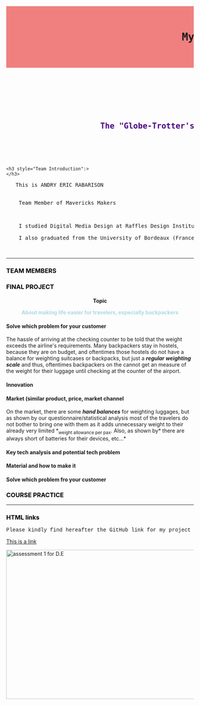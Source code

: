 <html lang="en-US">
<body>

<pre>	<h1 style="background-color:lightcoral";>

   	                		My Project

     	</h1> 

  	<h2 style="color:Indigo";>

					The "Globe-Trotter's" Backpack 

	</h2>
</pre>


	<h3 style="Team Introduction":>
	</h3>

<p title="Team 4">

<pre>	This is ANDRY ERIC RABARISON<br>

	Team Member of Mavericks Makers 
</p>

	I studied Digital Media Design at Raffles Design Institute in Guangzhou (China)

	I also graduated from the University of Bordeaux (France)  


</pre>




<hr> 

<h3 style="color:black;">TEAM MEMBERS</h3>


<h3 style="color:black;">FINAL PROJECT</h3>


<h4 style="text-align:center;">Topic

<p style="color:LightBlue;">About making life easier for travelers, especially backpackers</p>
</h4>

<h4>Solve which problem for your customer</h4>

<p style font-size:110%;>
The hassle of arriving at the checking counter to be told that the weight exceeds the airline's requirements. Many backpackers stay in hostels, because they are on budget, and oftentimes those hostels do not have a balance for weighting suitcases or backpacks, but just a <b><em>regular weighting scale</em></b> and thus, oftentimes backpackers on the cannot get an measure of the weight for their luggage until checking at the counter of the airport.
</p>

<h4>Innovation</h4>

<h4>Market (similar product, price, market channel</h4>

<p style="font-size:100%;">On the market, there are some <b><em>hand balances</em></b> for weighting luggages, but as shown by our questionnaire/statistical analysis most of the travelers do not bother to bring one with them as it adds unnecessary weight to their already very limited *<sub>weight allowance per pax</sub>. Also, as shown by* there are always short of batteries for their devices, etc...*</p>


<h4>Key tech analysis and potential tech problem</h4>

<h4>Material and how to make it </h4>

<h4>Solve which problem fro your customer</h4>



<h3 style="color:black;">COURSE PRACTICE</h3>



<hr>

<h3 style="color:black;">HTML links</h3>

<p style="font-family:courier;">Please kindly find hereafter the GitHub link for my project</p>

<a href="https://github.com/AndryEric/health-monitoring-backpack.git">This is a link</a>

<img src="/Users/rabarisonandry/Desktop/images for HTML coding/schedule.png" alt="assessment 1 for D.E" width="800" height="400">

</body>
</html>
